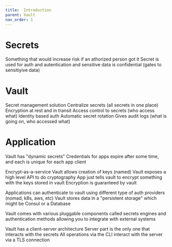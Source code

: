 ```yaml
---
title:  Introduction
parent: Vault
nav_order: 1
---
```


# Secrets

Something that would increase risk if an athorized person got it
Secret is used for auth and autentication and sensitive data is confidential (gates to sensitiyive data)

# Vault

Secret management solution
  Centralize secrets (all secrets in one place)
  Encryption at rest and in transit
  Access control to secrets (who access what)
  Identity based auth
  Automatic secret rotation
  Gives audit logs (what is going on, who accessed what)


# Application

Vault has "dynamic secrets"
Credentials for apps expire after some time, and each is unique for each app client


Encrypt-as-a-service
  Vault allows creation of keys (named)
  Vault exposes a high level API to do cryptography
  App just tells vault to encrypt something with the keys stored in vault
  Encryption is guaranteed by vault


Applications can authenticate to vault using different type of auth providers (nomad, k8s, aws, etc)
Vault stores data in a "persistent storage" which might be Consul or a Database

Vault comes with various pluggable components called secrets engines and authentication methods allowing you to integrate with external systems

Vault has a client-server architecture
  Server part is the only one that interacts with the secrets
  All operations via the CLI interact with the server via a TLS connection
  







